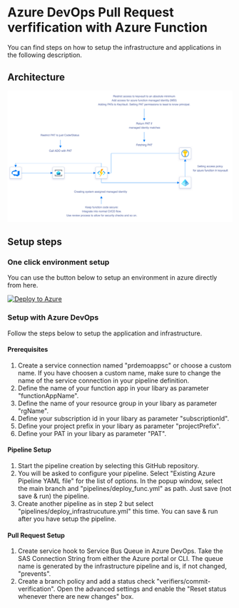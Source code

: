 # Azure DevOps Pull Request verfification with Azure Function
You can find steps on how to setup the infrastructure and applications in the following description.

## Architecture
![PR Update Architecture](./docs/pr_update.png)

## Setup steps

### One click environment setup
You can use the button below to setup an environment in azure directly from here. 

[![Deploy to Azure](https://aka.ms/deploytoazurebutton)](https://portal.azure.com/#create/Microsoft.Template/uri/https%3A%2F%2Fraw.githubusercontent.com%2Fjplck%2Fpr-commit-message-verifier-function%2Fmain%2Fscripts%2Fdeploy.json)

### Setup with Azure DevOps
Follow the steps below to setup the application and infrastructure.

#### Prerequisites
1. Create a service connection named "prdemoappsc" or choose a custom name. If you have choosen a custom name, make sure to change the name of the service connection in your pipeline definition.
2. Define the name of your function app in your libary as parameter "functionAppName".
3. Define the name of your resource group in your libary as parameter "rgName". 
3. Define your subscription id in your libary as parameter "subscriptionId". 
3. Define your project prefix in your libary as parameter "projectPrefix". 
3. Define your PAT in your libary as parameter "PAT".

#### Pipeline Setup
1. Start the pipeline creation by selecting this GitHub repository.
2. You will be asked to configure your pipeline. Select "Existing Azure Pipeline YAML file" for the list of options. In the popup window, select the main branch and "pipelines/deploy_func.yml" as path. Just save (not save & run) the pipeline.
3. Create another pipeline as in step 2 but select "pipelines/deploy_infrastrucuture.yml" this time. You can save & run after you have setup the pipeline.

#### Pull Request Setup
1. Create service hook to Service Bus Queue in Azure DevOps. Take the SAS Connection String from either the Azure portal or CLI. The queue name is generated by the infrastructure pipeline and is, if not changed, "prevents".
2. Create a branch policy and add a status check "verifiers/commit-verification". Open the advanced settings and enable the "Reset status whenever there are new changes" box.
